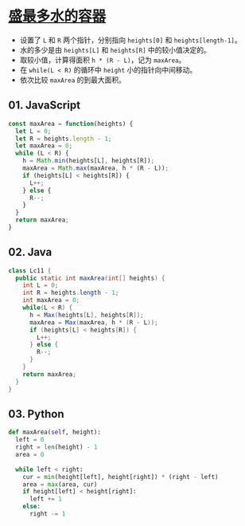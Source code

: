 # [盛最多水的容器](https://leetcode-cn.com/problems/container-with-most-water/)

- 设置了 `L` 和 `R` 两个指针，分别指向 `heights[0]` 和 `heights[length-1]`。
- 水的多少是由 `heights[L]` 和 `heights[R]` 中的较小值决定的。
- 取较小值，计算得面积 `h * (R - L)`，记为 `maxArea`。
- 在 `while(L < R)` 的循环中 `height` 小的指针向中间移动。
- 依次比较 `maxArea` 的到最大面积。

## 01. JavaScript
```js
const maxArea = function(heights) {
  let L = 0;
  let R = heights.length - 1;
  let maxArea = 0;
  while (L < R) {
    h = Math.min(heights[L], heights[R]);
    maxArea = Math.max(maxArea, h * (R - L));
    if (heights[L] < heights[R]) {
      L++;
    } else {
      R--;
    }
  }
  return maxArea;
}
```

## 02. Java
```java
class Lc11 {
  public static int maxArea(int[] heights) {
    int L = 0;
    int R = heights.length - 1;
    int maxArea = 0;
    while(L < R) {
      h = Max(heights[L], heights[R]);
      maxArea = Max(maxArea, h * (R - L));
      if (heights[L] < heights[R]) {
        L++;
      } else {
        R--;
      }
    }
    return maxArea;
  }
}
```

## 03. Python
```py
def maxArea(self, height):
  left = 0
  right = len(height) - 1
  area = 0
  
  while left < right:
    cur = min(height[left], height[right]) * (right - left)
    area = max(area, cur)
    if height[left] < height[right]:
      left += 1
    else:
      right -= 1
```
